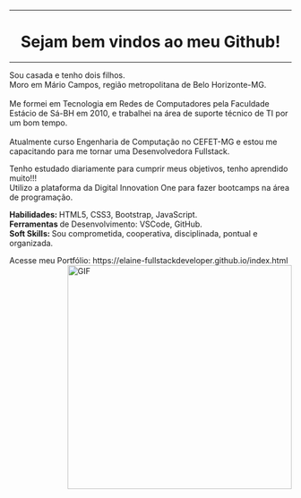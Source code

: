 <!DOCTYPE html>
<html>
<body>
<hr />
<h1 align="center"> Sejam bem vindos ao meu Github! </h1>
<hr />
<p align="left" >
Sou casada e tenho dois filhos.<br/>
Moro em Mário Campos, região metropolitana de Belo Horizonte-MG.<br/><br/>
Me formei em Tecnologia em Redes de Computadores pela Faculdade Estácio de Sá-BH em 2010, e trabalhei na área de suporte técnico de TI por um bom tempo.<br/> <br/>
Atualmente curso Engenharia de Computação no CEFET-MG e estou me capacitando para me tornar uma Desenvolvedora Fullstack.
</p>
Tenho estudado diariamente para cumprir meus objetivos, tenho aprendido muito!!! <br/>
Utilizo a plataforma da Digital Innovation One para fazer bootcamps na área de programação. 
<p align="left"> 
<strong>Habilidades: </strong> HTML5, CSS3, Bootstrap, JavaScript.<br/>
<strong>Ferramentas </strong> de Desenvolvimento: VSCode, GitHub. <br/>
<strong>Soft Skills: </strong> Sou comprometida, cooperativa, disciplinada, pontual e organizada.<br/>
</p>
Acesse meu Portfólio: https://elaine-fullstackdeveloper.github.io/index.html
<img align="right" alt="GIF" src="https://octocat-generator-assets.githubusercontent.com/my-octocat-1623688364333.png" width="400px" />
</body>
</html>


